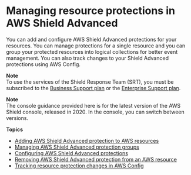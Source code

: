 # Managing resource protections in AWS Shield Advanced<a name="ddos-manage-protected-resources"></a>

You can add and configure AWS Shield Advanced protections for your resources\. You can manage protections for a single resource and you can group your protected resources into logical collections for better event management\. You can also track changes to your Shield Advanced protections using AWS Config\. 

**Note**  
To use the services of the Shield Response Team \(SRT\), you must be subscribed to the [Business Support plan](https://aws.amazon.com/premiumsupport/business-support/) or the [Enterprise Support plan](https://aws.amazon.com/premiumsupport/enterprise-support/)\.

**Note**  
The console guidance provided here is for the latest version of the AWS Shield console, released in 2020\. In the console, you can switch between versions\. 

**Topics**
+ [Adding AWS Shield Advanced protection to AWS resources](configure-new-protection.md)
+ [Managing AWS Shield Advanced protection groups](manage-protection-group.md)
+ [Configuring AWS Shield Advanced protections](manage-protection.md)
+ [Removing AWS Shield Advanced protection from an AWS resource](remove-protection.md)
+ [Tracking resource protection changes in AWS Config](ddos-add-config.md)